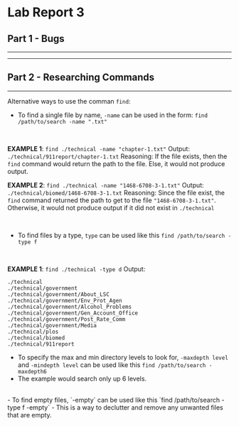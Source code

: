 # Lab Report 3
## Part 1 - Bugs
---
---
## Part 2 - Researching Commands
---
Alternative ways to use the comman `find`:
- To find a single file by name, `-name` can be used in the form: `find /path/to/search -name ".txt"`
  
<br />

**EXAMPLE 1**: `find ./technical -name "chapter-1.txt"`
Output: `./technical/911report/chapter-1.txt`
Reasoning: If the file exists, then the `find` command would return the path to the file. Else, it would not produce output.

**EXAMPLE 2**: `find ./technical -name "1468-6708-3-1.txt"`
Output: `./technical/biomed/1468-6708-3-1.txt`
Reasoning: Since the file exist, the `find` command returned the path to get to the file `"1468-6708-3-1.txt"`. Otherwise, it would not produce output if it did not exist in `./technical`

<br />

- To find files by a type, `type` can be used like this `find /path/to/search -type f`
  
<br />

**EXAMPLE 1**: `find ./technical -type d`
Output:
```
./technical
./technical/government
./technical/government/About_LSC
./technical/government/Env_Prot_Agen
./technical/government/Alcohol_Problems
./technical/government/Gen_Account_Office
./technical/government/Post_Rate_Comm
./technical/government/Media
./technical/plos
./technical/biomed
./technical/911report
```

- To specify the max and min directory levels to look for, `-maxdepth level` and `-mindepth level` can be used like this `find /path/to/search -maxdepth6`
- The example would search only up 6 levels.
<br />
- To find empty files, `-empty` can be used like this `find /path/to/search -type f -empty`
- This is a way to declutter and remove any unwanted files that are empty.
<br />
